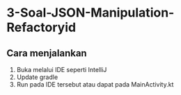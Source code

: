 # 3-Soal-JSON-Manipulation-Refactoryid

## Cara menjalankan
1. Buka melalui IDE seperti IntelliJ
2. Update gradle
3. Run pada IDE tersebut atau dapat pada MainActivity.kt
